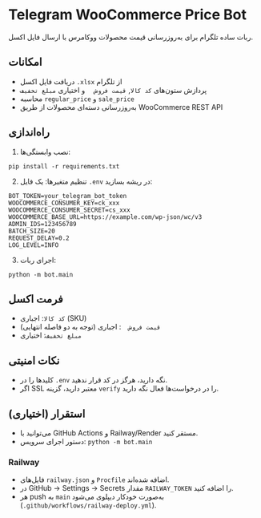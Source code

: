 Telegram WooCommerce Price Bot
================================

ربات ساده تلگرام برای به‌روزرسانی قیمت محصولات ووکامرس با ارسال فایل اکسل.

امکانات
-------
- دریافت فایل اکسل `.xlsx` از تلگرام
- پردازش ستون‌های `كد كالا`, `قيمت فروش  ` و اختیاری `مبلغ تخفيف`
- محاسبه `regular_price` و `sale_price`
- به‌روزرسانی دسته‌ای محصولات از طریق WooCommerce REST API

راه‌اندازی
---------
1) نصب وابستگی‌ها:
```
pip install -r requirements.txt
```

2) تنظیم متغیرها:
یک فایل `.env` در ریشه بسازید:
```
BOT_TOKEN=your_telegram_bot_token
WOOCOMMERCE_CONSUMER_KEY=ck_xxx
WOOCOMMERCE_CONSUMER_SECRET=cs_xxx
WOOCOMMERCE_BASE_URL=https://example.com/wp-json/wc/v3
ADMIN_IDS=123456789
BATCH_SIZE=20
REQUEST_DELAY=0.2
LOG_LEVEL=INFO
```

3) اجرای ربات:
```
python -m bot.main
```

فرمت اکسل
---------
- `كد كالا`: اجباری (SKU)
- `قيمت فروش  `: اجباری (توجه به دو فاصله انتهایی)
- `مبلغ تخفيف`: اختیاری

نکات امنیتی
----------
- کلیدها را در `.env` نگه دارید، هرگز در کد قرار ندهید.
- اگر SSL معتبر دارید، گزینه `verify` را در درخواست‌ها فعال نگه دارید.

استقرار (اختیاری)
---------------
- می‌توانید با GitHub Actions و Railway/Render مستقر کنید.
- دستور اجرای سرویس: `python -m bot.main`

### Railway
- فایل‌های `railway.json` و `Procfile` اضافه شده‌اند.
- در GitHub → Settings → Secrets مقدار `RAILWAY_TOKEN` را اضافه کنید.
- هر push به `main` به‌صورت خودکار دیپلوی می‌شود (`.github/workflows/railway-deploy.yml`).



